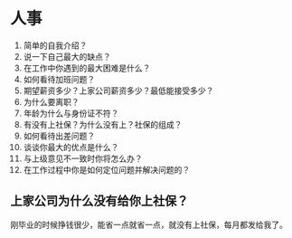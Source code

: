 # 人事


1. 简单的自我介绍？
2. 说一下自己最大的缺点？
3. 在工作中你遇到的最大困难是什么？
4. 如何看待加班问题？
5. 期望薪资多少？上家公司薪资多少？最低能接受多少？
6. 为什么要离职？
7. 年龄为什么与身份证不符？
8. 有没有上社保？为什么没有上？社保的组成？
9. 如何看待出差问题？
10. 谈谈你最大的优点是什么？
11. 与上级意见不一致时你将怎么办？
12.  在工作过程中你是如何定位问题并解决问题的？

## 上家公司为什么没有给你上社保？
刚毕业的时候挣钱很少，能省一点就省一点，就没有上社保，每月都发给我了。
